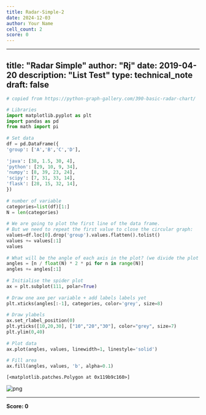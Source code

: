 ```yaml
---
title: Radar-Simple-2
date: 2024-12-03
author: Your Name
cell_count: 2
score: 0
---
```


---
title: "Radar Simple"
author: "Rj"
date: 2019-04-20
description: "List Test"
type: technical_note
draft: false
---

```python
# copied from https://python-graph-gallery.com/390-basic-radar-chart/

# Libraries
import matplotlib.pyplot as plt
import pandas as pd
from math import pi
 
# Set data
df = pd.DataFrame({
'group': ['A','B','C','D'],
    
'java': [38, 1.5, 30, 4],
'python': [29, 10, 9, 34],
'numpy': [8, 39, 23, 24],
'scipy': [7, 31, 33, 14],
'flask': [28, 15, 32, 14],
})
 
# number of variable
categories=list(df)[1:]
N = len(categories)
 
# We are going to plot the first line of the data frame.
# But we need to repeat the first value to close the circular graph:
values=df.loc[0].drop('group').values.flatten().tolist()
values += values[:1]
values
 
# What will be the angle of each axis in the plot? (we divide the plot / number of variable)
angles = [n / float(N) * 2 * pi for n in range(N)]
angles += angles[:1]
 
# Initialise the spider plot
ax = plt.subplot(111, polar=True)
 
# Draw one axe per variable + add labels labels yet
plt.xticks(angles[:-1], categories, color='grey', size=8)
 
# Draw ylabels
ax.set_rlabel_position(0)
plt.yticks([10,20,30], ["10","20","30"], color="grey", size=7)
plt.ylim(0,40)
 
# Plot data
ax.plot(angles, values, linewidth=1, linestyle='solid')
 
# Fill area
ax.fill(angles, values, 'b', alpha=0.1)
```




    [<matplotlib.patches.Polygon at 0x119b9c160>]




    
![png](/mlnotes/images/radar-simple-2_1_1.png)
    



---
**Score: 0**
